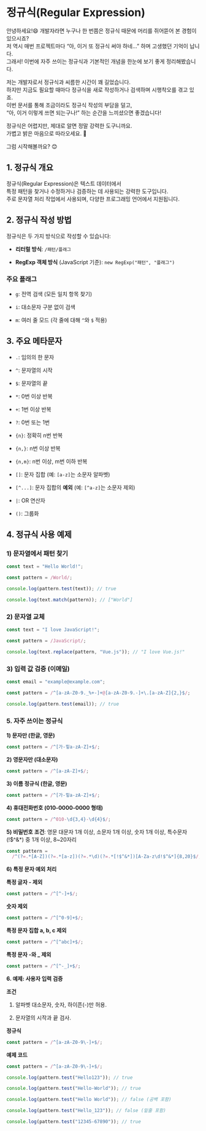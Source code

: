 # 정규식(Regular Expression)

안녕하세요!😄 개발자라면 누구나 한 번쯤은 정규식 때문에 머리를 쥐어뜯어 본 경험이 있으시죠? <br>
저 역시 매번 프로젝트마다 “아, 이거 또 정규식 써야 하네…” 하며 고생했던 기억이 납니다. <br>
그래서! 이번에 자주 쓰이는 정규식과 기본적인 개념을 한눈에 보기 좋게 정리해봤습니다.

저는 개발자로서 정규식과 씨름한 시간이 꽤 길었습니다. <br>
하지만 지금도 필요할 때마다 정규식을 새로 작성하거나 검색하며 시행착오를 겪고 있죠. <br>
이번 문서를 통해 조금이라도 정규식 작성의 부담을 덜고,<br> “아, 이거 이렇게 쓰면 되는구나!” 하는 순간을 느끼셨으면 좋겠습니다!

정규식은 어렵지만, 제대로 알면 정말 강력한 도구니까요. <br>
가볍고 밝은 마음으로 따라오세요. 🚀

그럼 시작해볼까요? 😊

## 1. 정규식 개요

정규식(Regular Expression)은 텍스트 데이터에서<br>
특정 패턴을 찾거나 수정하거나 검증하는 데 사용되는 강력한 도구입니다.<br>
주로 문자열 처리 작업에서 사용되며, 다양한 프로그래밍 언어에서 지원됩니다.

## 2. 정규식 작성 방법

정규식은 두 가지 방식으로 작성할 수 있습니다:

- **리터럴 방식**: `/패턴/플래그`

- **RegExp 객체 방식** (JavaScript 기준): `new RegExp("패턴", "플래그")`

### 주요 플래그

- `g`: 전역 검색 (모든 일치 항목 찾기)

- `i`: 대소문자 구분 없이 검색

- `m`: 여러 줄 모드 (각 줄에 대해 `^`와 `$` 적용)

## 3. 주요 메타문자

- `.`: 임의의 한 문자

- `^`: 문자열의 시작

- `$`: 문자열의 끝

- `*`: 0번 이상 반복

- `+`: 1번 이상 반복

- `?`: 0번 또는 1번

- `{n}`: 정확히 n번 반복

- `{n,}`: n번 이상 반복

- `{n,m}`: n번 이상, m번 이하 반복

- `[]`: 문자 집합 (예: `[a-z]`는 소문자 알파벳)

- `[^...]`: 문자 집합의 **예외** (예: `[^a-z]`는 소문자 제외)

- `|`: OR 연산자

- `()`: 그룹화

## 4. 정규식 사용 예제

### 1) 문자열에서 패턴 찾기

```javascript
const text = "Hello World!";

const pattern = /World/;

console.log(pattern.test(text)); // true

console.log(text.match(pattern)); // ["World"]
```

### 2) 문자열 교체

```javascript
const text = "I love JavaScript!";

const pattern = /JavaScript/;

console.log(text.replace(pattern, "Vue.js")); // "I love Vue.js!"
```

### 3) 입력 값 검증 (이메일)

```javascript
const email = "example@example.com";

const pattern = /^[a-zA-Z0-9._%+-]+@[a-zA-Z0-9.-]+\.[a-zA-Z]{2,}$/;

console.log(pattern.test(email)); // true
```

### 5. 자주 쓰이는 정규식

**1) 문자만 (한글, 영문)**

```javascript
const pattern = /^[가-힣a-zA-Z]+$/;
```

**2) 영문자만 (대소문자)**

```javascript
const pattern = /^[a-zA-Z]+$/;
```

**3) 이름 정규식 (한글, 영문)**

```javascript
const pattern = /^[가-힣a-zA-Z]+$/;
```

**4) 휴대전화번호 (010-0000-0000 형태)**

```javascript
const pattern = /^010-\d{3,4}-\d{4}$/;
```

**5) 비밀번호**
**조건**: 영문 대문자 1개 이상, 소문자 1개 이상, 숫자 1개 이상, 특수문자 (!$^&\*) 중 1개 이상, 8~20자리

```javascript
const pattern =
  /^(?=.*[A-Z])(?=.*[a-z])(?=.*\d)(?=.*[!$^&*])[A-Za-z\d!$^&*]{8,20}$/;
```

**6) 특정 문자 예외 처리**

**특정 글자 - 제외**

```javascript
const pattern = /^[^-]+$/;
```

**숫자 제외**

```javascript
const pattern = /^[^0-9]+$/;
```

**특정 문자 집합 a, b, c 제외**

```javascript
const pattern = /^[^abc]+$/;
```

**특정 문자 -와 \_ 제외**

```javascript
const pattern = /^[^-_]+$/;
```

**6. 예제: 사용자 입력 검증**

**조건**

1.  알파벳 대소문자, 숫자, 하이픈(-)만 허용.

2.  문자열의 시작과 끝 검사.

**정규식**

```javascript
const pattern = /^[a-zA-Z0-9\-]+$/;
```

**예제 코드**

```javascript
const pattern = /^[a-zA-Z0-9\-]+$/;
```

```javascript
console.log(pattern.test("Hello123")); // true

console.log(pattern.test("Hello-World")); // true

console.log(pattern.test("Hello World")); // false (공백 포함)

console.log(pattern.test("Hello_123")); // false (밑줄 포함)

console.log(pattern.test("12345-67890")); // true
```
